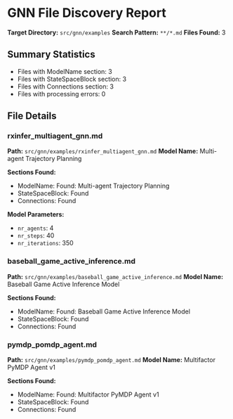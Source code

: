 # GNN File Discovery Report

**Target Directory:** `src/gnn/examples`
**Search Pattern:** `**/*.md`
**Files Found:** 3

## Summary Statistics

- Files with ModelName section: 3
- Files with StateSpaceBlock section: 3
- Files with Connections section: 3
- Files with processing errors: 0

## File Details

### rxinfer_multiagent_gnn.md

**Path:** `src/gnn/examples/rxinfer_multiagent_gnn.md`
**Model Name:** Multi-agent Trajectory Planning

**Sections Found:**
- ModelName: Found: Multi-agent Trajectory Planning
- StateSpaceBlock: Found
- Connections: Found

**Model Parameters:**
- `nr_agents`: 4
- `nr_steps`: 40
- `nr_iterations`: 350

### baseball_game_active_inference.md

**Path:** `src/gnn/examples/baseball_game_active_inference.md`
**Model Name:** Baseball Game Active Inference Model

**Sections Found:**
- ModelName: Found: Baseball Game Active Inference Model
- StateSpaceBlock: Found
- Connections: Found

### pymdp_pomdp_agent.md

**Path:** `src/gnn/examples/pymdp_pomdp_agent.md`
**Model Name:** Multifactor PyMDP Agent v1

**Sections Found:**
- ModelName: Found: Multifactor PyMDP Agent v1
- StateSpaceBlock: Found
- Connections: Found

